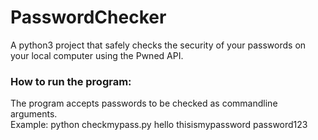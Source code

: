# PasswordChecker
A python3 project that safely checks the security of your passwords on your local computer using the Pwned API.

<h3>How to run the program:</h3>

The program accepts passwords to be checked as commandline arguments. \
Example: python checkmypass.py hello thisismypassword password123
